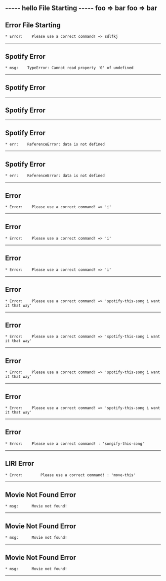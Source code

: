 ----- hello File Starting -----
foo => bar
foo => bar
--------------------------------


## Error File Starting 

	* Error:    Please use a correct command! => sdlfkj

----


## Spotify Error

	* msg:    TypeError: Cannot read property '0' of undefined
----


## Spotify Error

----


## Spotify Error

----


## Spotify Error

	* err:    ReferenceError: data is not defined
----


## Spotify Error

	* err:    ReferenceError: data is not defined
----


## Error

	* Error:    Please use a correct command! => 'i'
----


## Error

	* Error:    Please use a correct command! => 'i'
----


## Error

	* Error:    Please use a correct command! => 'i'
----


## Error

	* Error:    Please use a correct command! => 'spotify-this-song i want it that way'
----


## Error

	* Error:    Please use a correct command! => 'spotify-this-song i want it that way'
----


## Error

	* Error:    Please use a correct command! => 'spotify-this-song i want it that way'
----


## Error

	* Error:    Please use a correct command! => 'spotify-this-song i want it that way'
----


## Error

	* Error:    Please use a correct command! : 'songify-this-song'
----


## LIRI Error

	* Error:		Please use a correct command! : 'move-this'
----


## Movie Not Found Error

	* msg:		Movie not found!
----


## Movie Not Found Error

	* msg:		Movie not found!
----


## Movie Not Found Error

	* msg:		Movie not found!
----
